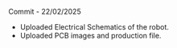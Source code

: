 Commit - 22/02/2025

- Uploaded Electrical Schematics of the robot.
- Uploaded PCB images and production file.
